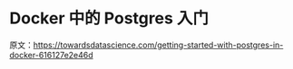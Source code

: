 # Docker 中的 Postgres 入门

原文：<https://towardsdatascience.com/getting-started-with-postgres-in-docker-616127e2e46d>